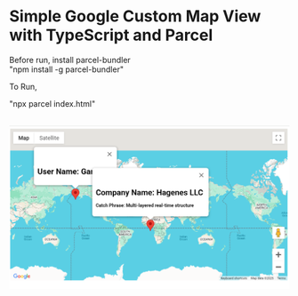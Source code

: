 # Simple Google Custom Map View with TypeScript and Parcel

Before run, install parcel-bundler
<br/>
"npm install -g parcel-bundler"
<br/>

To Run,
<br/>

"npx parcel index.html"
<br/><br/>

![alt text](image.png)
